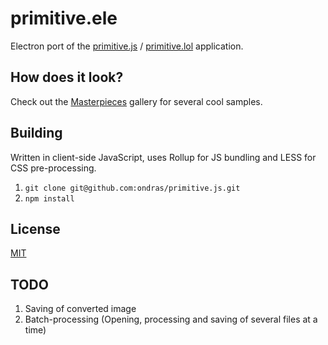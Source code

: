 # primitive.ele
Electron port of the [primitive.js](https://github.com/ondras/primitive.js) / [primitive.lol](http://primitive.lol/) application.

## How does it look?

Check out the [Masterpieces](https://cielitolindo.de/albums/masterpieces/) gallery for several cool samples.

## Building

Written in client-side JavaScript, uses Rollup for JS bundling and LESS for CSS pre-processing.

  1. `git clone git@github.com:ondras/primitive.js.git`
  1. `npm install`

## License

[MIT](LICENSE)

## TODO

   1. Saving of converted image
   1. Batch-processing (Opening, processing and saving of several files at a time)


